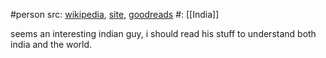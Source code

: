 #person 
src: [wikipedia](https://en.wikipedia.org/wiki/Gurcharan_Das), [site](https://gurcharandas.org), [goodreads](https://www.goodreads.com/author/show/170980.Gurcharan_Das) 
#: [[India]] 

seems an interesting indian guy, i should read his stuff to understand both india and the world.

